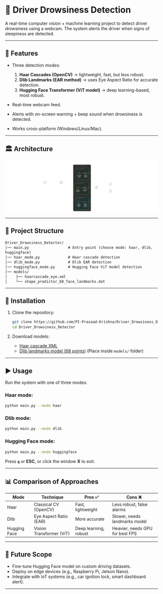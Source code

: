# 🚗 Driver Drowsiness Detection

A real-time computer vision + machine learning project to detect driver drowsiness using a webcam.
The system alerts the driver when signs of sleepiness are detected.

---

## 🔹 Features

* Three detection modes:

  1. **Haar Cascades (OpenCV)** → lightweight, fast, but less robust.
  2. **Dlib Landmarks (EAR method)** → uses Eye Aspect Ratio for accurate detection.
  3. **Hugging Face Transformer (ViT model)** → deep learning-based, most robust.
* Real-time webcam feed.
* Alerts with on-screen warning + beep sound when drowsiness is detected.
* Works cross-platform (Windows/Linux/Mac).

---

## 🏛️ Architecture

![Driver Drowsiness Detection Architecture](assets/architecture_diagram.png)

---

## 📂 Project Structure

```
Driver_Drowsiness_Detector/
│── main.py                  # Entry point (choose mode: haar, dlib, huggingface)
│── haar_mode.py             # Haar cascade detection
│── dlib_mode.py             # Dlib EAR detection
│── huggingface_mode.py      # Hugging Face ViT model detection
│── models/
│    ├── haarcascade_eye.xml
│    └── shape_predictor_68_face_landmarks.dat
```

---

## 🚀 Installation

1. Clone the repository:

   ```bash
   git clone https://github.com/PI-Prasaad-Krishna/Driver_Drowsiness_Detector.git
   cd Driver_Drowsiness_Detector
   ```
   
2. Download models:

   * [Haar cascade XML](https://github.com/opencv/opencv/tree/master/data/haarcascades)
   * [Dlib landmarks model (68 points)](http://dlib.net/files/shape_predictor_68_face_landmarks.dat.bz2)
     (Place inside `models/` folder)

---

## ▶️ Usage

Run the system with one of three modes:

### Haar mode:

```bash
python main.py --mode haar
```

### Dlib mode:

```bash
python main.py --mode dlib
```

### Hugging Face mode:

```bash
python main.py --mode huggingface
```

Press **`q`** or **ESC**, or click the window **X** to exit.

---

## 📊 Comparison of Approaches

| Mode         | Technique                | Pros ✅                | Cons ❌                          |
| ------------ | ------------------------ | --------------------- | ------------------------------- |
| Haar         | Classical CV (OpenCV)    | Fast, lightweight     | Less robust, false alarms       |
| Dlib         | Eye Aspect Ratio (EAR)   | More accurate         | Slower, needs landmarks model   |
| Hugging Face | Vision Transformer (ViT) | Deep learning, robust | Heavier, needs GPU for best FPS |

---

## 📌 Future Scope

* Fine-tune Hugging Face model on custom driving datasets.
* Deploy on edge devices (e.g., Raspberry Pi, Jetson Nano).
* Integrate with IoT systems (e.g., car ignition lock, smart dashboard alert).

---
